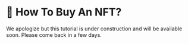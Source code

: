 # 📲 How To Buy An NFT?

We apologize but this tutorial is under construction and will be available soon. Please come back in a few days.
